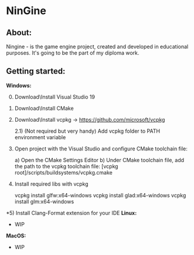 # NinGine

## About:
Ningine - is the game engine project, created and developed in educational purposes. It's going to be the part of my diploma work. 

## Getting started:
**Windows:**

0) Download\Install Visual Studio 19
1) Download\Install CMake
2) Download\Install vcpkg -> https://github.com/microsoft/vcpkg

	2.1) (Not required but very handy) Add vcpkg folder to PATH environment variable
3) Open project with the Visual Studio and configure CMake toolchain file:
	
	a) Open the CMake Settings Editor
	b) Under CMake toolchain file, add the path to the vcpkg toolchain file:
		[vcpkg root]/scripts/buildsystems/vcpkg.cmake
4) Install required libs with vcpkg
	
	vcpkg install glfw:x64-windows
	vcpkg install glad:x64-windows
	vcpkg install glm:x64-windows

*5) Install Clang-Format extension for your IDE
**Linux:**

 - WIP

**MacOS:**

 - WIP
